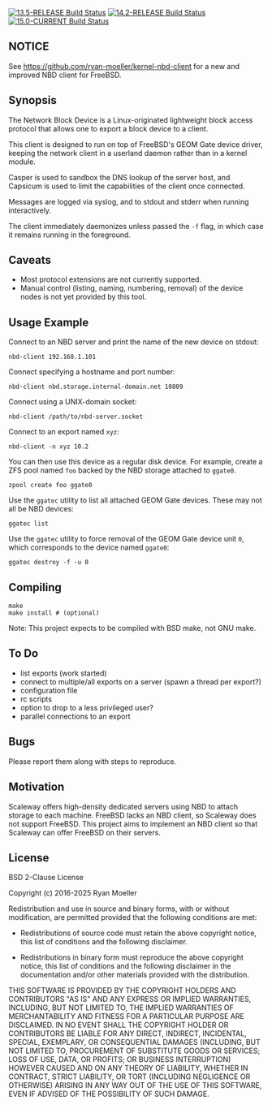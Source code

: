 [![13.5-RELEASE Build Status](https://api.cirrus-ci.com/github/ryan-moeller/nbd-client.svg?branch=main&task=releases/amd64/13.5-RELEASE)](https://cirrus-ci.com/github/ryan-moeller/nbd-client)
[![14.2-RELEASE Build Status](https://api.cirrus-ci.com/github/ryan-moeller/nbd-client.svg?branch=main&task=releases/amd64/14.2-RELEASE)](https://cirrus-ci.com/github/ryan-moeller/nbd-client)
[![15.0-CURRENT Build Status](https://api.cirrus-ci.com/github/ryan-moeller/nbd-client.svg?branch=main&task=snapshots/amd64/15.0-CURRENT)](https://cirrus-ci.com/github/ryan-moeller/nbd-client)

## NOTICE

See https://github.com/ryan-moeller/kernel-nbd-client for a new and improved
NBD client for FreeBSD.

## Synopsis

The Network Block Device is a Linux-originated lightweight block access
protocol that allows one to export a block device to a client.

This client is designed to run on top of FreeBSD's GEOM Gate device driver,
keeping the network client in a userland daemon rather than in a kernel
module.

Casper is used to sandbox the DNS lookup of the server host, and Capsicum
is used to limit the capabilities of the client once connected.

Messages are logged via syslog, and to stdout and stderr when running
interactively.

The client immediately daemonizes unless passed the `-f` flag, in which
case it remains running in the foreground.

## Caveats

* Most protocol extensions are not currently supported.
* Manual control (listing, naming, numbering, removal) of the device nodes
  is not yet provided by this tool.

## Usage Example

Connect to an NBD server and print the name of the new device on stdout:

```
nbd-client 192.168.1.101
```

Connect specifying a hostname and port number:

```
nbd-client nbd.storage.internal-domain.net 10809
```

Connect using a UNIX-domain socket:

```
nbd-client /path/to/nbd-server.socket
```
Connect to an export named `xyz`:

```
nbd-client -n xyz 10.2
```

You can then use this device as a regular disk device.  For example, create
a ZFS pool named `foo` backed by the NBD storage attached to `ggate0`.

```
zpool create foo ggate0
```

Use the `ggatec` utility to list all attached GEOM Gate devices.  These may
not all be NBD devices:

```
ggatec list
```

Use the `ggatec` utility to force removal of the GEOM Gate device unit `0`,
which corresponds to the device named `ggate0`:

```
ggatec destroy -f -u 0
```

## Compiling

```
make
make install # (optional)
```

Note: This project expects to be compiled with BSD make, not GNU make.

## To Do

* list exports (work started)
* connect to multiple/all exports on a server (spawn a thread per export?)
* configuration file
* rc scripts
* option to drop to a less privileged user?
* parallel connections to an export

## Bugs

Please report them along with steps to reproduce.

## Motivation

Scaleway offers high-density dedicated servers using NBD to attach storage
to each machine.  FreeBSD lacks an NBD client, so Scaleway does not support
FreeBSD.  This project aims to implement an NBD client so that Scaleway can
offer FreeBSD on their servers.

## License

BSD 2-Clause License

Copyright (c) 2016-2025 Ryan Moeller

Redistribution and use in source and binary forms, with or without
modification, are permitted provided that the following conditions are met:

* Redistributions of source code must retain the above copyright notice, this
  list of conditions and the following disclaimer.

* Redistributions in binary form must reproduce the above copyright notice,
  this list of conditions and the following disclaimer in the documentation
    and/or other materials provided with the distribution.

THIS SOFTWARE IS PROVIDED BY THE COPYRIGHT HOLDERS AND CONTRIBUTORS "AS IS"
AND ANY EXPRESS OR IMPLIED WARRANTIES, INCLUDING, BUT NOT LIMITED TO, THE
IMPLIED WARRANTIES OF MERCHANTABILITY AND FITNESS FOR A PARTICULAR PURPOSE ARE
DISCLAIMED. IN NO EVENT SHALL THE COPYRIGHT HOLDER OR CONTRIBUTORS BE LIABLE
FOR ANY DIRECT, INDIRECT, INCIDENTAL, SPECIAL, EXEMPLARY, OR CONSEQUENTIAL
DAMAGES (INCLUDING, BUT NOT LIMITED TO, PROCUREMENT OF SUBSTITUTE GOODS OR
SERVICES; LOSS OF USE, DATA, OR PROFITS; OR BUSINESS INTERRUPTION) HOWEVER
CAUSED AND ON ANY THEORY OF LIABILITY, WHETHER IN CONTRACT, STRICT LIABILITY,
OR TORT (INCLUDING NEGLIGENCE OR OTHERWISE) ARISING IN ANY WAY OUT OF THE USE
OF THIS SOFTWARE, EVEN IF ADVISED OF THE POSSIBILITY OF SUCH DAMAGE.

